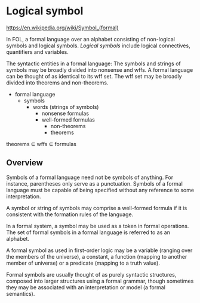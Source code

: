 # Logical symbol

https://en.wikipedia.org/wiki/Symbol_(formal)

In FOL, a formal language over an alphabet consisting of non-logical symbols and logical symbols. *Logical symbols* include logical connectives, quantifiers and variables.

The syntactic entities in a formal language: The symbols and strings of symbols may be broadly divided into nonsense and wffs. A formal language can be thought of as identical to its wff set. The wff set may be broadly divided into theorems and non-theorems.

- formal language
  - symbols
    - words (strings of symbols)
      - nonsense formulas
      - well-formed formulas
        - non-theorems
        - theorems

theorems ⊆ wffs ⊆ formulas

## Overview

Symbols of a formal language need not be symbols of anything. For instance, parentheses only serve as a punctuation. Symbols of a formal language must be capable of being specified without any reference to some interpretation.

A symbol or string of symbols may comprise a well-formed formula if it is consistent with the formation rules of the language.

In a formal system, a symbol may be used as a token in formal operations. The set of formal symbols in a formal language is referred to as an alphabet.

A formal symbol as used in first-order logic may be a variable (ranging over the members of the universe), a constant, a function (mapping to another member of universe) or a predicate (mapping to a truth value).

Formal symbols are usually thought of as purely syntactic structures, composed into larger structures using a formal grammar, though sometimes they may be associated with an interpretation or model (a formal semantics).
